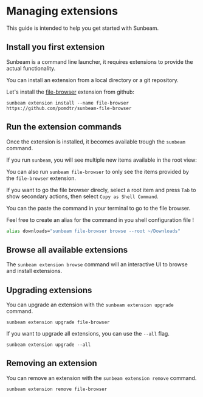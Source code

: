 # Managing extensions

This guide is intended to help you get started with Sunbeam.

## Install you first extension

Sunbeam is a command line launcher, it requires extensions to provide the actual functionality.

You can install an extension from a local directory or a git repository.

Let's install the [file-browser](https://github.com/pomdtr/sunbeam-file-browser) extension from github:

```console
sunbeam extension install --name file-browser https://github.com/pomdtr/sunbeam-file-browser
```

## Run the extension commands

Once the extension is installed, it becomes available trough the `sunbeam` command.

If you run `sunbeam`, you will see multiple new items available in the root view:

You can also run `sunbeam file-browser` to only see the items provided by the `file-browser` extension.

If you want to go the file browser direcly, select a root item and press `Tab` to show secondary actions,
then select `Copy as Shell Command`.

You can the paste the command in your terminal to go to the file browser.

Feel free to create an alias for the command in you shell configuration file !

```bash
alias downloads="sunbeam file-browser browse --root ~/Downloads"
```

## Browse all available extensions

The `sunbeam extension browse` command will an interactive UI to browse and install extensions.

## Upgrading extensions

You can upgrade an extension with the `sunbeam extension upgrade` command.

```console
sunbeam extension upgrade file-browser
```

If you want to upgrade all extensions, you can use the `--all` flag.

```console
sunbeam extension upgrade --all
```

## Removing an extension

You can remove an extension with the `sunbeam extension remove` command.

```console
sunbeam extension remove file-browser
```
